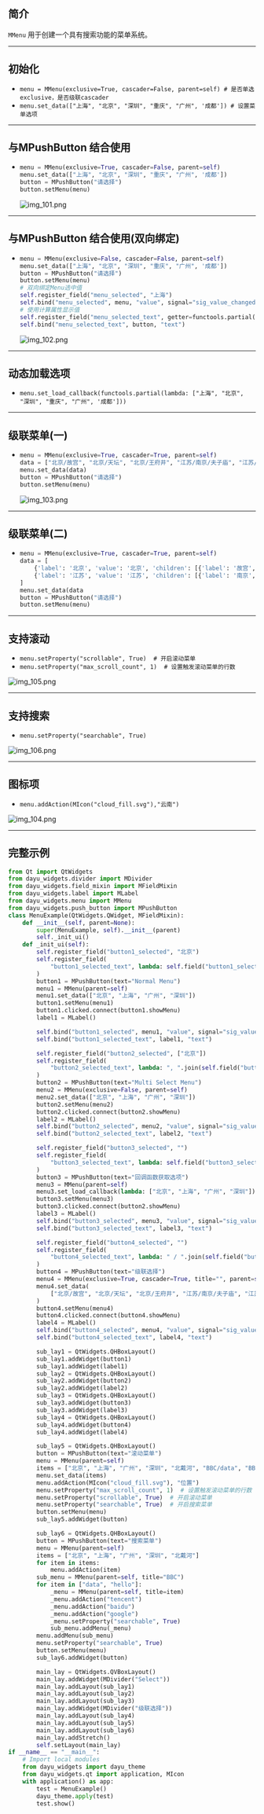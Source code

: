 ## 简介
`MMenu` 用于创建一个具有搜索功能的菜单系统。
******
## 初始化
  - `menu = MMenu(exclusive=True, cascader=False, parent=self) # 是否单选exclusive，是否级联cascader`
  - `menu.set_data(["上海", "北京", "深圳", "重庆", "广州", '成都']) # 设置菜单选项`
********
## 与MPushButton 结合使用
  - ```python
    menu = MMenu(exclusive=True, cascader=False, parent=self)
    menu.set_data(["上海", "北京", "深圳", "重庆", "广州", '成都'])
    button = MPushButton("请选择")
    button.setMenu(menu)
    ```
    ![img_101.png](img_101.png)
********
## 与MPushButton 结合使用(双向绑定)
  - ```python
    menu = MMenu(exclusive=False, cascader=False, parent=self)
    menu.set_data(["上海", "北京", "深圳", "重庆", "广州", '成都']) 
    button = MPushButton("请选择")
    button.setMenu(menu)
    # 双向绑定Menu选中值
    self.register_field("menu_selected", "上海")
    self.bind("menu_selected", menu, "value", signal="sig_value_changed")   
    # 使用计算属性显示值
    self.register_field("menu_selected_text", getter=functools.partial(lambda :" / ".join(self.field("menu_selected"))))
    self.bind("menu_selected_text", button, "text")
    ```
    ![img_102.png](img_102.png)
********
## 动态加载选项
  - `menu.set_load_callback(functools.partial(lambda: ["上海", "北京", "深圳", "重庆", "广州", '成都']))`
********
## 级联菜单(一)
  - ```python
    menu = MMenu(exclusive=True, cascader=True, parent=self)
    data = ["北京/故宫", "北京/天坛", "北京/王府井", "江苏/南京/夫子庙", "江苏/苏州/拙政园", "江苏/苏州/狮子林"]
    menu.set_data(data) 
    button = MPushButton("请选择")
    button.setMenu(menu)
    ```
    ![img_103.png](img_103.png)
********
## 级联菜单(二)
  - ```python
    menu = MMenu(exclusive=True, cascader=True, parent=self)
    data = [
        {'label': '北京', 'value': '北京', 'children': [{'label': '故宫', 'value': '故宫'}, {'label': '天坛', 'value': '天坛'}, {'label': '王府井', 'value': '王府井'}]},
        {'label': '江苏', 'value': '江苏', 'children': [{'label': '南京', 'value': '南京'}]}
    ]
    menu.set_data(data
    button = MPushButton("请选择")
    button.setMenu(menu)
    ```
********
## 支持滚动
  - `menu.setProperty("scrollable", True)  # 开启滚动菜单`
  - `menu.setProperty("max_scroll_count", 1)  # 设置触发滚动菜单的行数`

![img_105.png](img_105.png)
********
## 支持搜索
  - `menu.setProperty("searchable", True)`

![img_106.png](img_106.png)
********
## 图标项
  - `menu.addAction(MIcon("cloud_fill.svg"),"云南")`

![img_104.png](img_104.png)
********
## 完整示例
```python
from Qt import QtWidgets
from dayu_widgets.divider import MDivider
from dayu_widgets.field_mixin import MFieldMixin
from dayu_widgets.label import MLabel
from dayu_widgets.menu import MMenu
from dayu_widgets.push_button import MPushButton
class MenuExample(QtWidgets.QWidget, MFieldMixin):
    def __init__(self, parent=None):
        super(MenuExample, self).__init__(parent)
        self._init_ui()
    def _init_ui(self):
        self.register_field("button1_selected", "北京")
        self.register_field(
            "button1_selected_text", lambda: self.field("button1_selected")
        )
        button1 = MPushButton(text="Normal Menu")
        menu1 = MMenu(parent=self)
        menu1.set_data(["北京", "上海", "广州", "深圳"])
        button1.setMenu(menu1)
        button1.clicked.connect(button1.showMenu)
        label1 = MLabel()

        self.bind("button1_selected", menu1, "value", signal="sig_value_changed")
        self.bind("button1_selected_text", label1, "text")

        self.register_field("button2_selected", ["北京"])
        self.register_field(
            "button2_selected_text", lambda: ", ".join(self.field("button2_selected"))
        )
        button2 = MPushButton(text="Multi Select Menu")
        menu2 = MMenu(exclusive=False, parent=self)
        menu2.set_data(["北京", "上海", "广州", "深圳"])
        button2.setMenu(menu2)
        button2.clicked.connect(button2.showMenu)
        label2 = MLabel()
        self.bind("button2_selected", menu2, "value", signal="sig_value_changed")
        self.bind("button2_selected_text", label2, "text")

        self.register_field("button3_selected", "")
        self.register_field(
            "button3_selected_text", lambda: self.field("button3_selected")
        )
        button3 = MPushButton(text="回调函数获取选项")
        menu3 = MMenu(parent=self)
        menu3.set_load_callback(lambda: ["北京", "上海", "广州", "深圳"])
        button3.setMenu(menu3)
        button3.clicked.connect(button2.showMenu)
        label3 = MLabel()
        self.bind("button3_selected", menu3, "value", signal="sig_value_changed")
        self.bind("button3_selected_text", label3, "text")

        self.register_field("button4_selected", "")
        self.register_field(
            "button4_selected_text", lambda: " / ".join(self.field("button4_selected"))
        )
        button4 = MPushButton(text="级联选择")
        menu4 = MMenu(exclusive=True, cascader=True, title="", parent=self)
        menu4.set_data(
            ["北京/故宫", "北京/天坛", "北京/王府井", "江苏/南京/夫子庙", "江苏/苏州/拙政园", "江苏/苏州/狮子林"]
        )
        button4.setMenu(menu4)
        button4.clicked.connect(button4.showMenu)
        label4 = MLabel()
        self.bind("button4_selected", menu4, "value", signal="sig_value_changed")
        self.bind("button4_selected_text", label4, "text")

        sub_lay1 = QtWidgets.QHBoxLayout()
        sub_lay1.addWidget(button1)
        sub_lay1.addWidget(label1)
        sub_lay2 = QtWidgets.QHBoxLayout()
        sub_lay2.addWidget(button2)
        sub_lay2.addWidget(label2)
        sub_lay3 = QtWidgets.QHBoxLayout()
        sub_lay3.addWidget(button3)
        sub_lay3.addWidget(label3)
        sub_lay4 = QtWidgets.QHBoxLayout()
        sub_lay4.addWidget(button4)
        sub_lay4.addWidget(label4)

        sub_lay5 = QtWidgets.QHBoxLayout()
        button = MPushButton(text="滚动菜单")
        menu = MMenu(parent=self)
        items = ["北京", "上海", "广州", "深圳", "北戴河", "BBC/data", "BBC/hello", "American"]
        menu.set_data(items)
        menu.addAction(MIcon("cloud_fill.svg"), "位置")
        menu.setProperty("max_scroll_count", 1)  # 设置触发滚动菜单的行数
        menu.setProperty("scrollable", True)  # 开启滚动菜单
        menu.setProperty("searchable", True)  # 开启搜索菜单
        button.setMenu(menu)
        sub_lay5.addWidget(button)

        sub_lay6 = QtWidgets.QHBoxLayout()
        button = MPushButton(text="搜索菜单")
        menu = MMenu(parent=self)
        items = ["北京", "上海", "广州", "深圳", "北戴河"]
        for item in items:
            menu.addAction(item)
        sub_menu = MMenu(parent=self, title="BBC")
        for item in ["data", "hello"]:
            _menu = MMenu(parent=self, title=item)
            _menu.addAction("tencent")
            _menu.addAction("baidu")
            _menu.addAction("google")
            _menu.setProperty("searchable", True)
            sub_menu.addMenu(_menu)
        menu.addMenu(sub_menu)
        menu.setProperty("searchable", True)
        button.setMenu(menu)
        sub_lay6.addWidget(button)

        main_lay = QtWidgets.QVBoxLayout()
        main_lay.addWidget(MDivider("Select"))
        main_lay.addLayout(sub_lay1)
        main_lay.addLayout(sub_lay2)
        main_lay.addLayout(sub_lay3)
        main_lay.addWidget(MDivider("级联选择"))
        main_lay.addLayout(sub_lay4)
        main_lay.addLayout(sub_lay5)
        main_lay.addLayout(sub_lay6)
        main_lay.addStretch()
        self.setLayout(main_lay)
if __name__ == "__main__":
    # Import local modules
    from dayu_widgets import dayu_theme
    from dayu_widgets.qt import application, MIcon
    with application() as app:
        test = MenuExample()
        dayu_theme.apply(test)
        test.show()
